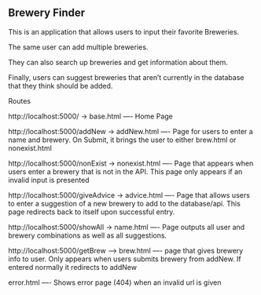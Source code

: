 ## Brewery Finder

This is an application that allows users to input their favorite Breweries.

The same user can add multiple breweries. 

They can also search up breweries and get information about them.

Finally, users can suggest breweries that aren’t currently in the database that they think should be added.


Routes

http://localhost:5000/ -> base.html —- Home Page

http://localhost:5000/addNew -> addNew.html —- Page for users to enter a name and brewery. On Submit, it brings the user to either brew.html or nonexist.html

http://localhost:5000/nonExist -> nonexist.html —- Page that appears when users enter a brewery that is not in the API. This page only appears if an invalid input is presented

http://localhost:5000/giveAdvice -> advice.html —- Page that allows users to enter a suggestion of a new brewery to add to the database/api. This page redirects back to itself upon successful entry. 

http://localhost:5000/showAll -> name.html —- Page outputs all user and brewery combinations as well as all suggestions.

http://localhost:5000/getBrew —> brew.html —- page that gives brewery info to user. Only appears when users submits brewery from addNew. If entered normally it redirects to addNew

error.html —- Shows error page (404) when an invalid url is given